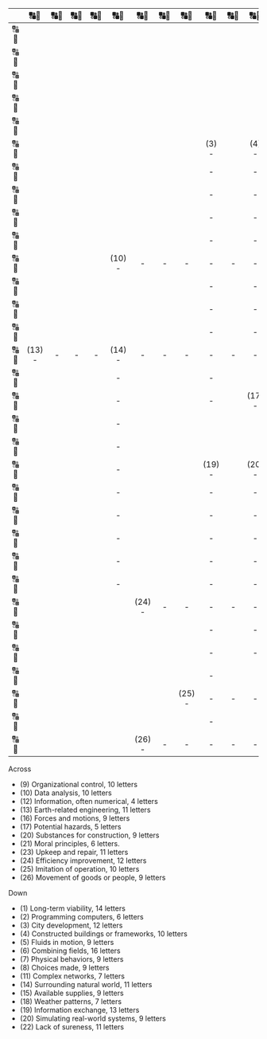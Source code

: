 |                        |&#128288;&#128290;|&#128288;&#128290;|&#128288;&#128290;|&#128288;&#128290;|&#128288;&#128290;|&#128288;&#128290;|&#128288;&#128290;|&#128288;&#128290;|&#128288;&#128290;|&#128288;&#128290;|&#128288;&#128290;|&#128288;&#128290;|&#128288;&#128290;|&#128288;&#128290;|&#128288;&#128290;|&#128288;&#128290;|&#128288;&#128290;|&#128288;&#128290;|&#128288;&#128290;|&#128288;&#128290;|&#128288;&#128290;|&#128288;&#128290;|&#128288;&#128290;|&#128288;&#128290;|&#128288;&#128290;|&#128288;&#128290;|&#128288;&#128290;|&#128288;&#128290;|
| :--------------------: |:-----:|:-----:|:-----:|:-----:|:-----:|:-----:|:-----:|:-----:|:-----:|:-----:|:-----:|:-----:|:-----:|:-----:|:-----:|:-----:|:-----:|:-----:|:-----:|:-----:|:-----:|:-----:|:-----:|:-----:|:-----:|:-----:|:-----:|:-----:|
| &#128288;<br>&#128290; |      |      |      |      |      |      |      |      |      |      |      |      |      |      |      |      |      |      |      |      |      |      |      |      |      |      | (1) -|      |
| &#128288;<br>&#128290; |      |      |      |      |      |      |      |      |      |      |      |      |      |      |      |      |      |      |      |      |      |      |      |      |      |      |   -  |      |
| &#128288;<br>&#128290; |      |      |      |      |      |      |      |      |      |      |      |      |      |      |      |      |      |      |      |      |      |      |      |      |      |      |   -  |      |
| &#128288;<br>&#128290; |      |      |      |      |      |      |      |      |      |      |      |      |      |      |      |      |      |      |      |      |      |      |      |      |      |      |   -  |      |
| &#128288;<br>&#128290; |      |      |      |      |      |      |      |      |      |      |      |      |      |      |      |      |      |      |      | (2) -|      |      |      |      |      |      |   -  |      |
| &#128288;<br>&#128290; |      |      |      |      |      |      |      |      | (3) -|      | (4) -|      |      |      |      |      | (5) -|      |      |   -  |      |      |      |      |      |      |   -  |      |
| &#128288;<br>&#128290; |      |      |      |      |      |      |      |      |   -  |      |   -  |      |      |      |      |      |   -  |      |      |   -  |      |      |      |      |      |      |   -  |      |
| &#128288;<br>&#128290; |      |      |      |      |      |      |      |      |   -  |      |   -  |      |      |      |      |      |   -  |      |      |   -  |      |      |      |      | (6) -|      |   -  |      |
| &#128288;<br>&#128290; |      |      |      |      |      |      |      |      |   -  |      |   -  |      | (7) M|      |      |      |   -  |      |      |   -  |      |      | (8) -|      |   -  |      |   -  |      |
| &#128288;<br>&#128290; |      |      |      |      |      |      |      |      |   -  |      |   -  |      |   E  |      |      | (9) -|   -  |   -  |   -  |   -  |   -  |   -  |   -  |   -  |   -  |      |   -  |      |
| &#128288;<br>&#128290; |      |      |      |      |(10) -|   -  |   -  |   -  |   -  |   -  |   -  |   -  |   C  |   -  |      |      |   -  |      |      |      |      |      |   -  |      |   -  |      |   -  |      |
| &#128288;<br>&#128290; |      |      |      |      |      |      |      |      |   -  |      |   -  |      |   H  |      |      |      |   -  |      |(11) -|      |      |      |   -  |      |   -  |      |   -  |      |
| &#128288;<br>&#128290; |      |      |      |      |      |      |      |      |   -  |      |   -  |      |   A  |      |      |      |   -  |      |   -  |      |      |      |   -  |      | (12)-|   -  |   -  |   -  |
| &#128288;<br>&#128290; |      |      |      |      |      |      |      |      |   -  |      |   -  |      |   N  |      |      |      |   -  |      |   -  |      |      |      |   -  |      |   -  |      |   -  |      |
| &#128288;<br>&#128290; |(13) -|   -  |   -  |   -  |(14) -|   -  |   -  |   -  |   -  |   -  |   -  |      |   I  |      |(15) -|      |   -  |      |   -  |      |      |      |   -  |      |   -  |      |      |      |
| &#128288;<br>&#128290; |      |      |      |      |   -  |      |      |      |   -  |      |      |      |   C  |      |   -  |      |      |(16) -|   -  |   -  |   -  |   -  |   -  |   -  |   -  |   -  |      |      |
| &#128288;<br>&#128290; |      |      |      |      |   -  |      |      |      |   -  |      |(17) -|   -  |   S  |   -  |   -  |      |      |      |   -  |      |      |      |   -  |      |   -  |      |      |      |
| &#128288;<br>&#128290; |      |      |      |      |   -  |      |      |      |      |      |      |      |      |      |   -  |      |      |      |   -  |      |      |      |      |      |   -  |      |      |      |
| &#128288;<br>&#128290; |      |      |      |      |   -  |      |      |      |      |      |      |      |      |      |   -  |      |      |(18) -|      |      |      |      |      |      |   -  |      |      |      |
| &#128288;<br>&#128290; |      |      |      |      |   -  |      |      |      |(19) -|      |(20) -|   -  |   -  |   -  |   -  |   -  |   -  |   -  |   -  |      |      |(21) -|   -  |   -  |   -  |   -  |   -  |      |
| &#128288;<br>&#128290; |      |      |      |      |   -  |      |      |      |   -  |      |   -  |      |      |      |   -  |      |      |   -  |      |      |(22) -|      |      |      |   -  |      |      |      |
| &#128288;<br>&#128290; |      |      |      |      |   -  |      |      |      |   -  |      |   -  |      |      |      |   -  |      |      |(23) -|   -  |   -  |   -  |   -  |   -  |   -  |   -  |   -  |   -  |   -  |
| &#128288;<br>&#128290; |      |      |      |      |   -  |      |      |      |   -  |      |   -  |      |      |      |   -  |      |      |   -  |      |      |   -  |      |      |      |   -  |      |      |      |
| &#128288;<br>&#128290; |      |      |      |      |   -  |      |      |      |   -  |      |   -  |      |      |      |      |      |      |   -  |      |      |   -  |      |      |      |   -  |      |      |      |
| &#128288;<br>&#128290; |      |      |      |      |   -  |      |      |      |   -  |      |   -  |      |      |      |      |      |      |   -  |      |      |   -  |      |      |      |      |      |      |      |
| &#128288;<br>&#128290; |      |      |      |      |      |(24) -|   -  |   -  |   -  |   -  |   -  |   -  |   -  |   -  |   -  |   -  |   -  |      |      |      |   -  |      |      |      |      |      |      |      |
| &#128288;<br>&#128290; |      |      |      |      |      |      |      |      |   -  |      |   -  |      |      |      |      |      |      |      |      |      |   -  |      |      |      |      |      |      |      |
| &#128288;<br>&#128290; |      |      |      |      |      |      |      |      |   -  |      |   -  |      |      |      |      |      |      |      |      |      |   -  |      |      |      |      |      |      |      |
| &#128288;<br>&#128290; |      |      |      |      |      |      |      |      |   -  |      |      |      |      |      |      |      |      |      |      |      |   -  |      |      |      |      |      |      |      |
| &#128288;<br>&#128290; |      |      |      |      |      |      |      |(25) -|   -  |   -  |   -  |   -  |   -  |   -  |   -  |   -  |   -  |      |      |      |   -  |      |      |      |      |      |      |      |
| &#128288;<br>&#128290; |      |      |      |      |      |      |      |      |   -  |      |      |      |      |      |      |      |      |      |      |      |   -  |      |      |      |      |      |      |      |
| &#128288;<br>&#128290; |      |      |      |      |      |(26) -|   -  |   -  |   -  |   -  |   -  |   -  |   -  |   -  |      |      |      |      |      |      |      |      |      |      |      |      |      |      |

Across
- (9) Organizational control, 10 letters
- (10) Data analysis, 10 letters
- (12) Information, often numerical, 4 letters
- (13) Earth-related engineering, 11 letters
- (16) Forces and motions, 9 letters
- (17) Potential hazards, 5 letters
- (20) Substances for construction, 9 letters
- (21) Moral principles, 6 letters.
- (23) Upkeep and repair, 11 letters
- (24) Efficiency improvement, 12 letters
- (25) Imitation of operation, 10 letters
- (26) Movement of goods or people, 9 letters

Down
- (1) Long-term viability, 14 letters
- (2) Programming computers, 6 letters
- (3) City development, 12 letters
- (4) Constructed buildings or frameworks, 10 letters
- (5) Fluids in motion, 9 letters
- (6) Combining fields, 16 letters
- (7) Physical behaviors, 9 letters
- (8) Choices made, 9 letters
- (11) Complex networks, 7 letters
- (14) Surrounding natural world, 11 letters
- (15) Available supplies, 9 letters
- (18) Weather patterns, 7 letters
- (19) Information exchange, 13 letters
- (20) Simulating real-world systems, 9 letters
- (22) Lack of sureness, 11 letters

